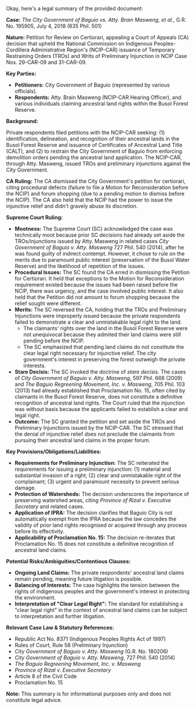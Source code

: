 Okay, here's a legal summary of the provided document:

**Case:** *The City Government of Baguio vs. Atty. Brain Masweng, et al.*, G.R. No. 195905, July 4, 2018 (835 Phil. 501)

**Nature:** Petition for Review on Certiorari, appealing a Court of Appeals (CA) decision that upheld the National Commission on Indigenous Peoples-Cordillera Administrative Region's (NCIP-CAR) issuance of Temporary Restraining Orders (TROs) and Writs of Preliminary Injunction in NCIP Case Nos. 29-CAR-09 and 31-CAR-09.

**Key Parties:**

*   **Petitioners:** City Government of Baguio (represented by various officials).
*   **Respondents:** Atty. Brain Masweng (NCIP-CAR Hearing Officer), and various individuals claiming ancestral land rights within the Busol Forest Reserve.

**Background:**

Private respondents filed petitions with the NCIP-CAR seeking: (1) identification, delineation, and recognition of their ancestral lands in the Busol Forest Reserve and issuance of Certificates of Ancestral Land Title (CALT), and (2) to restrain the City Government of Baguio from enforcing demolition orders pending the ancestral land application. The NCIP-CAR, through Atty. Masweng, issued TROs and preliminary injunctions against the City Government.

**CA Ruling:** The CA dismissed the City Government's petition for certiorari, citing procedural defects (failure to file a Motion for Reconsideration before the NCIP) and forum shopping (due to a pending motion to dismiss before the NCIP). The CA also held that the NCIP had the power to issue the injunctive relief and didn't gravely abuse its discretion.

**Supreme Court Ruling:**

*   **Mootness:** The Supreme Court (SC) acknowledged the case was technically moot because prior SC decisions had already set aside the TROs/injunctions issued by Atty. Masweng in related cases *City Government of Baguio v. Atty. Masweng* 727 Phil. 540 (2014), after he was found guilty of indirect contempt. However, it chose to rule on the merits due to paramount public interest (preservation of the Busol Water Reserve) and the likelihood of repetition of the issues.
*   **Procedural Issues:** The SC found the CA erred in dismissing the Petition for Certiorari. It held that exceptions to the Motion for Reconsideration requirement existed because the issues had been raised before the NCIP, there was urgency, and the case involved public interest. It also held that the Petition did not amount to forum shopping because the relief sought were different.
*   **Merits:** The SC reversed the CA, holding that the TROs and Preliminary Injunctions were improperly issued because the private respondents failed to demonstrate a clear and unmistakable legal right to the land.
    *   The claimants' rights over the land in the Busol Forest Reserve were not unequivocal because they admited their land claims were still pending before the NCIP.
    *   The SC emphasized that pending land claims do not constitute the clear legal right necessary for injunctive relief. The city government's interest in preserving the forest outweigh the private interests.
*   **Stare Decisis:** The SC invoked the doctrine of *stare decisis*. The cases of *City Government of Baguio v. Atty. Masweng*, 597 Phil. 668 (2009) and *The Baguio Regreening Movement, Inc. v. Masweng*, 705 Phil. 103 (2013) had already established that Proclamation No. 15, often cited by claimants in the Busol Forest Reserve, does not constitute a definitive recognition of ancestral land rights. The Court ruled that the injunction was without basis because the applicants failed to establish a clear and legal right.
*   **Outcome:** The SC granted the petition and set aside the TROs and Preliminary Injunctions issued by the NCIP-CAR. The SC stressed that the denial of injunctive relief does not preclude the claimants from pursuing their ancestral land claims in the proper forum.

**Key Provisions/Obligations/Liabilities:**

*   **Requirements for Preliminary Injunction:**  The SC reiterated the requirements for issuing a preliminary injunction: (1) material and substantial invasion of a right; (2) clear and unmistakable right of the complainant; (3) urgent and paramount necessity to prevent serious damage.
*   **Protection of Watersheds:** The decision underscores the importance of preserving watershed areas, citing *Province of Rizal v. Executive Secretary* and related cases.
*   **Application of IPRA:** The decision clarifies that Baguio City is not automatically exempt from the IPRA because the law concedes the validity of prior land rights recognised or acquired through any process before its effectivity.
*   **Applicability of Proclamation No. 15:** The decision re-iterates that Proclamation No. 15 does not constitute a definitive recognition of ancestral land claims.

**Potential Risks/Ambiguities/Contentious Clauses:**

*   **Ongoing Land Claims:** The private respondents' ancestral land claims remain pending, meaning future litigation is possible.
*   **Balancing of Interests:** The case highlights the tension between the rights of indigenous peoples and the government's interest in protecting the environment.
*   **Interpretation of "Clear Legal Right":** The standard for establishing a "clear legal right" in the context of ancestral land claims can be subject to interpretation and further litigation.

**Relevant Case Law & Statutory References:**

*   Republic Act No. 8371 (Indigenous Peoples Rights Act of 1997)
*   Rules of Court, Rule 58 (Preliminary Injunction)
*   *City Government of Baguio v. Atty. Masweng* (G.R. No. 180206)
*   *City Government of Baguio v. Atty. Masweng*, 727 Phil. 540 (2014)
*   *The Baguio Regreening Movement, Inc. v. Masweng*
*   *Province of Rizal v. Executive Secretary*
*   Article 8 of the Civil Code
*   Proclamation No. 15

**Note:** This summary is for informational purposes only and does not constitute legal advice.
